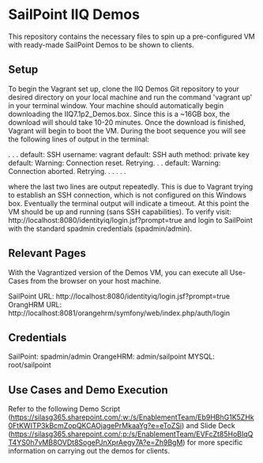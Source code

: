 # SailPoint IIQ Demos

This repository contains the necessary files to spin up a pre-configured VM with ready-made SailPoint Demos to be shown to clients.

## Setup
To begin the Vagrant set up, clone the IIQ Demos Git repository to your desired directory on your local machine and run the ​​command 'vagrant up' in your terminal window. Your machine should automatically begin downloading the IIQ7.1p2_Demos.box. 
Since this is a ~16GB box, the download will should take 10-20 minutes. Once the download is finished, Vagrant will begin to boot the VM.​ During the boot sequence you will see the following lines of output in the terminal:

  . . . 
  default: SSH username: vagrant 
  default: SSH auth method: private key 
  default: Warning: Connection reset. Retrying. . . 
  default: Warning: Connection aborted. Retrying. . . 
  . . .

where the last two lines are output repeatedly. This is due to Vagrant trying to establish an SSH connection, which is not configured on this Windows box. Eventually the terminal output will indicate a timeout. 
At this point the VM should be up and running (sans SSH capabilities). To verify visit: http://localhost:8080/identityiq/login.jsf?prompt=true​ and login to SailPoint with the standard spadmin credentials (spadmin/admin).

## Relevant Pages
With the Vagrantized version of the Demos VM, you can execute all Use-Cases from the browser on your host machine.

SailPoint URL: http://localhost:8080/identityiq/login.jsf?prompt=true
OrangHRM URL: http://localhost:8081/orangehrm/symfony/web/index.php/auth/login

## Credentials
SailPoint: spadmin/admin
OrangeHRM: admin/sailpoint
MYSQL: 	   root/sailpoint

## Use Cases and Demo Execution
Refer to the following Demo Script (https://silasg365.sharepoint.com/:w:/s/EnablementTeam/Eb9HBhG1K5ZHk0FtKWITP3kBcmZopQKCAOjagePrMkaaYg?e=eToZSi) and Slide Deck (https://silasg365.sharepoint.com/:p:/s/EnablementTeam/EVFcZt85HoBIqQT4YS0h7vMB8OVDt8SogePJnXprAegy7A?e=Zh9BgM) for more specific information on carrying out the demos for clients.


